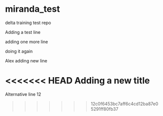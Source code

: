 # miranda_test
delta training test repo

Adding a test line

adding one more line

doing it again

Alex adding new line

<<<<<<< HEAD
Adding a new title
=======
Alternative line 12
>>>>>>> 12c0f6453bc7aff6c4cd12ba87e05291ff80fb37
